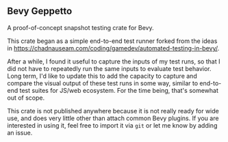 ## Bevy Geppetto

A proof-of-concept snapshot testing crate for Bevy.

This crate began as a simple end-to-end test runner forked from the ideas in
https://chadnauseam.com/coding/gamedev/automated-testing-in-bevy/.

After a while, I found it useful to capture the inputs of my test runs, so that
I did not have to repeatedly run the same inputs to evaluate test behavior. Long
term, I'd like to update this to add the capacity to capture and compare the
visual output of these test runs in some way, similar to end-to-end test suites
for JS/web ecosystem. For the time being, that's somewhat out of scope.

This crate is not published anywhere because it is not really ready for wide
use, and does very little other than attach common Bevy plugins. If you are
interested in using it, feel free to import it via `git` or let me know by
adding an issue.

